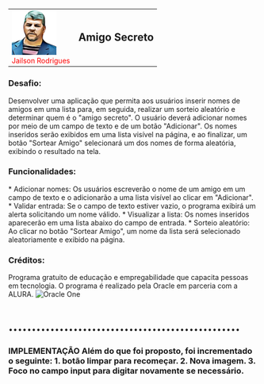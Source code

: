 
  <table style="border: none; width: 100%;">
  <tr>
    <td style="padding-right: 10px; vertical-align: middle;">
      <img src="assets/jailson.png" alt="Foto Jailson" width="90"><br>
      <span style="color:red;">Jailson Rodrigues</span>
    </td>
    <td style="vertical-align: middle;">
      <h2 style="margin: 0;">Amigo Secreto</h2>
    </td>
  </tr>
</table>

<h3>Desafio:</h3>
Desenvolver uma aplicação que permita aos usuários inserir nomes de amigos em uma lista para, em seguida, realizar um sorteio aleatório e determinar quem é o "amigo secreto".
O usuário deverá adicionar nomes por meio de um campo de texto e de um botão "Adicionar".
Os nomes inseridos serão exibidos em uma lista visível na página, e ao finalizar, um botão "Sortear Amigo" selecionará um dos nomes de forma aleatória, exibindo o resultado na tela.

<h3>Funcionalidades:</h3>
* Adicionar nomes: Os usuários escreverão o nome de um amigo em um campo de texto e o adicionarão a uma lista visível ao clicar em "Adicionar".
* Validar entrada: Se o campo de texto estiver vazio, o programa exibirá um alerta solicitando um nome válido.
* Visualizar a lista: Os nomes inseridos aparecerão em uma lista abaixo do campo de entrada.
* Sorteio aleatório: Ao clicar no botão "Sortear Amigo", um nome da lista será selecionado aleatoriamente e exibido na página.

<h3>Créditos:</h3>
Programa gratuito de educação e empregabilidade que capacita pessoas em tecnologia. 
O programa é realizado pela Oracle em parceria com a ALURA.
<img src="https://cdn2.gnarususercontent.com.br/1/1221562/b6256fa6-5fde-4cdd-a4a3-d33ebc90bb6c.png" alt="Oracle One">

# ..................................................
<h3>IMPLEMENTAÇÃO</3>
Além do que foi proposto, foi incrementado o seguinte:
1. botão limpar para recomeçar.
2. Nova imagem.
3. Foco no campo input para digitar novamente se necessário.


